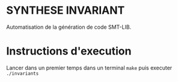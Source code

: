 # SYNTHESE INVARIANT
Automatisation de la génération de code SMT-LIB.

# Instructions d'execution
Lancer dans un premier temps dans un terminal ```make``` puis executer ```./invariants```